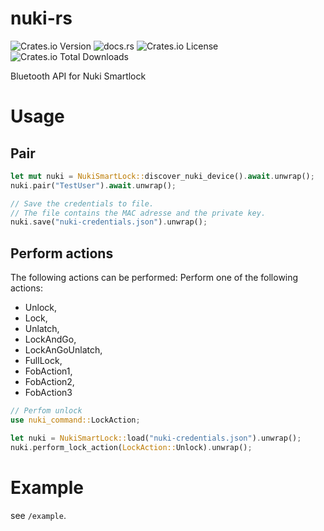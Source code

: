 # nuki-rs

![Crates.io Version](https://img.shields.io/crates/v/nuki-rs)
![docs.rs](https://img.shields.io/docsrs/nuki-rs)
![Crates.io License](https://img.shields.io/crates/l/nuki-rs)
![Crates.io Total Downloads](https://img.shields.io/crates/d/nuki-rs)



Bluetooth API for Nuki Smartlock

# Usage

## Pair
```rust
let mut nuki = NukiSmartLock::discover_nuki_device().await.unwrap();
nuki.pair("TestUser").await.unwrap();

// Save the credentials to file.
// The file contains the MAC adresse and the private key. 
nuki.save("nuki-credentials.json").unwrap();
```

## Perform actions

The following actions can be performed:
Perform one of the following actions:
- Unlock,
- Lock,
- Unlatch,
- LockAndGo,
- LockAnGoUnlatch,
- FullLock,
- FobAction1,
- FobAction2,
- FobAction3


```rust
// Perfom unlock
use nuki_command::LockAction;

let nuki = NukiSmartLock::load("nuki-credentials.json").unwrap();
nuki.perform_lock_action(LockAction::Unlock).unwrap();
```
# Example

see ```/example```.
